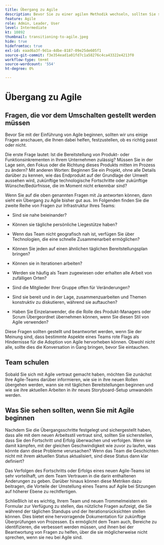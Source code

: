 ```yaml
---
title: Übergang zu Agile
description: Bevor Sie zu einer agilen Methodik wechseln, sollten Sie sich einige Ratschläge und Fragen ansehen.
feature: Agile
role: Admin, Leader, User
level: Intermediate
kt: 10892
thumbnail: transitioning-to-agile.jpeg
hide: true
hidefromtoc: true
exl-id: eaad6a3f-9d1a-4dbe-8187-09e25de605f1
source-git-commit: f3e354ead1a01fd7c1a58276c4ca43322e4213f0
workflow-type: tm+mt
source-wordcount: '554'
ht-degree: 0%

---
```


# Übergang zu Agile

## Fragen, die vor dem Umschalten gestellt werden müssen

Bevor Sie mit der Einführung von Agile beginnen, sollten wir uns einige Fragen anschauen, die Ihnen dabei helfen, festzustellen, ob es richtig passt oder nicht.

Die erste Frage lautet: Ist die Bereitstellung von Produkt- oder Funktionsinkrementen in Ihrem Unternehmen zulässig? Müssen Sie in der Lage sein, den Fokus oder die Richtung dieses Produkts mitten im Prozess zu ändern? Mit anderen Worten: Beginnen Sie ein Projekt, ohne alle Details darüber zu kennen, wie das Endprodukt auf der Grundlage der Umwelt aussehen wird, zukünftige technologische Fortschritte oder zukünftige Wünsche/Bedürfnisse, die im Moment nicht erkennbar sind?

Wenn Sie auf die oben genannten Fragen mit Ja antworten können, dann sieht ein Übergang zu Agile bisher gut aus. Im Folgenden finden Sie die zweite Reihe von Fragen zur Infrastruktur Ihres Teams:

* Sind sie nahe beieinander?

* Können sie tägliche persönliche Liegestütze haben?

* Wenn das Team nicht geografisch nah ist, verfügen Sie über Technologien, die eine schnelle Zusammenarbeit ermöglichen?

* Können Sie jeden auf einen ähnlichen täglichen Bereitstellungsplan bringen?

* Können sie in Iterationen arbeiten?

* Werden sie häufig als Team zugewiesen oder erhalten alle Arbeit von zufälligen Orten?

* Sind die Mitglieder Ihrer Gruppe offen für Veränderungen?

* Sind sie bereit und in der Lage, zusammenzuarbeiten und Themen konstruktiv zu diskutieren, während sie auftauchen?

* Haben Sie Einzelanwender, die die Rolle des Produkt-Managers oder Scrum Übergeordnet übernehmen können, wenn Sie diesen Stil von Agile verwenden?


Diese Fragen sollten gestellt und beantwortet werden, wenn Sie der Meinung sind, dass bestimmte Aspekte eines Teams rote Flags als Hindernisse für die Adoption von Agile hervorheben können. Obwohl nicht alle, sollte dies die Konversation in Gang bringen, bevor Sie eintauchen.


## Team schulen

Sobald Sie sich mit Agile vertraut gemacht haben, möchten Sie zunächst Ihre Agile-Teams darüber informieren, wie sie in ihre neuen Rollen übergehen werden, wann sie mit täglichen Bereitstellungen beginnen und wie sie ihre aktuellen Arbeiten in ihr neues Storyboard-Setup umwandeln werden.


## Was Sie sehen sollten, wenn Sie mit Agile beginnen

Nachdem Sie die Übergangsschritte festgelegt und sichergestellt haben, dass alle mit dem neuen Arbeitsstil vertraut sind, sollten Sie sicherstellen, dass Sie den Fortschritt und Erfolg überwachen und verfolgen. Wenn sie damit kämpfen, mit der gleichen Geschwindigkeit wie zuvor zu laufen, was könnte dann diese Probleme verursachen? Wenn das Team die Geschichten nicht mit ihrem aktuellen Status aktualisiert, sind diese Status dann klar definiert?

Das Verfolgen des Fortschritts oder Erfolgs eines neuen Agile-Teams ist sehr vorteilhaft, um dem Team Vertrauen in die darin enthaltenen Änderungen zu geben. Darüber hinaus können diese Metriken dazu beitragen, die Vorteile der Umstellung eines Teams auf Agile bei Sitzungen auf höherer Ebene zu rechtfertigen.

Schließlich ist es wichtig, Ihrem Team und neuen Trommelmeistern ein Formular zur Verfügung zu stellen, das nützliche Fragen aufzeigt, die Sie während der täglichen Standups und der Iterationsrücksichten stellen können. Dies bietet eine hervorragende Dokumentation für zukünftige Überprüfungen von Prozessen. Es ermöglicht dem Team auch, Bereiche zu identifizieren, die verbessert werden müssen, und ihnen bei der Beantwortung von Fragen zu helfen, über die sie möglicherweise nicht sprechen, wenn sie neu bei Agile sind.
